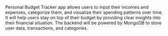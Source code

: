 Personal Budget Tracker app allows users to input their incomes and expenses, categorize them, and visualize their spending patterns over time. It will help users stay on top of their budget by providing clear insights into their financial situation. The backend will be powered by MongoDB to store user data, transactions, and categories.
